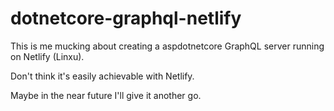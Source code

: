 # dotnetcore-graphql-netlify

This is me mucking about creating a aspdotnetcore GraphQL server running on Netlify (Linxu). 

Don't think it's easily achievable with Netlify.

Maybe in the near future I'll give it another go.
